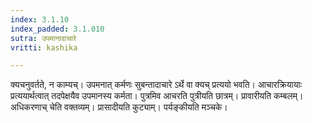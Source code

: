 ```yaml
---
index: 3.1.10
index_padded: 3.1.010
sutra: उपमानादाचारे
vritti: kashika

---
```

क्यचनुवर्तते, न काम्यच्। उपमनात् कर्मणः सुबन्तादाचारे ऽर्थे वा क्यच् प्रत्ययो भवति। आचारक्रियायाः प्रत्ययार्थत्वात् तदपेक्षयैव उपमानस्य कर्मता। पुत्रमिव आचरति पुत्रीयति छात्रम्। प्रावारीयति कम्बलम्। अधिकरणाच् चेति वक्तव्यम्। प्रासादीयति कुट्याम्। पर्यङ्कीयति मञ्चके।